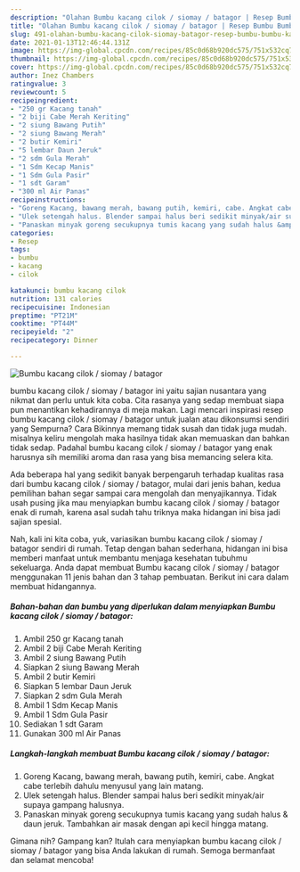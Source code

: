 ```yaml
---
description: "Olahan Bumbu kacang cilok / siomay / batagor | Resep Bumbu Bumbu kacang cilok / siomay / batagor Yang Lezat Sekali"
title: "Olahan Bumbu kacang cilok / siomay / batagor | Resep Bumbu Bumbu kacang cilok / siomay / batagor Yang Lezat Sekali"
slug: 491-olahan-bumbu-kacang-cilok-siomay-batagor-resep-bumbu-bumbu-kacang-cilok-siomay-batagor-yang-lezat-sekali
date: 2021-01-13T12:46:44.131Z
image: https://img-global.cpcdn.com/recipes/85c0d68b920dc575/751x532cq70/bumbu-kacang-cilok-siomay-batagor-foto-resep-utama.jpg
thumbnail: https://img-global.cpcdn.com/recipes/85c0d68b920dc575/751x532cq70/bumbu-kacang-cilok-siomay-batagor-foto-resep-utama.jpg
cover: https://img-global.cpcdn.com/recipes/85c0d68b920dc575/751x532cq70/bumbu-kacang-cilok-siomay-batagor-foto-resep-utama.jpg
author: Inez Chambers
ratingvalue: 3
reviewcount: 5
recipeingredient:
- "250 gr Kacang tanah"
- "2 biji Cabe Merah Keriting"
- "2 siung Bawang Putih"
- "2 siung Bawang Merah"
- "2 butir Kemiri"
- "5 lembar Daun Jeruk"
- "2 sdm Gula Merah"
- "1 Sdm Kecap Manis"
- "1 Sdm Gula Pasir"
- "1 sdt Garam"
- "300 ml Air Panas"
recipeinstructions:
- "Goreng Kacang, bawang merah, bawang putih, kemiri, cabe. Angkat cabe terlebih dahulu menyusul yang lain matang."
- "Ulek setengah halus. Blender sampai halus beri sedikit minyak/air supaya gampang halusnya."
- "Panaskan minyak goreng secukupnya tumis kacang yang sudah halus &amp; daun jeruk. Tambahkan air masak dengan api kecil hingga matang."
categories:
- Resep
tags:
- bumbu
- kacang
- cilok

katakunci: bumbu kacang cilok 
nutrition: 131 calories
recipecuisine: Indonesian
preptime: "PT21M"
cooktime: "PT44M"
recipeyield: "2"
recipecategory: Dinner

---
```



![Bumbu kacang cilok / siomay / batagor](https://img-global.cpcdn.com/recipes/85c0d68b920dc575/751x532cq70/bumbu-kacang-cilok-siomay-batagor-foto-resep-utama.jpg)


bumbu kacang cilok / siomay / batagor ini yaitu sajian nusantara yang nikmat dan perlu untuk kita coba. Cita rasanya yang sedap membuat siapa pun menantikan kehadirannya di meja makan.
Lagi mencari inspirasi resep bumbu kacang cilok / siomay / batagor untuk jualan atau dikonsumsi sendiri yang Sempurna? Cara Bikinnya memang tidak susah dan tidak juga mudah. misalnya keliru mengolah maka hasilnya tidak akan memuaskan dan bahkan tidak sedap. Padahal bumbu kacang cilok / siomay / batagor yang enak harusnya sih memiliki aroma dan rasa yang bisa memancing selera kita.



Ada beberapa hal yang sedikit banyak berpengaruh terhadap kualitas rasa dari bumbu kacang cilok / siomay / batagor, mulai dari jenis bahan, kedua pemilihan bahan segar sampai cara mengolah dan menyajikannya. Tidak usah pusing jika mau menyiapkan bumbu kacang cilok / siomay / batagor enak di rumah, karena asal sudah tahu triknya maka hidangan ini bisa jadi sajian spesial.


Nah, kali ini kita coba, yuk, variasikan bumbu kacang cilok / siomay / batagor sendiri di rumah. Tetap dengan bahan sederhana, hidangan ini bisa memberi manfaat untuk membantu menjaga kesehatan tubuhmu sekeluarga. Anda dapat membuat Bumbu kacang cilok / siomay / batagor menggunakan 11 jenis bahan dan 3 tahap pembuatan. Berikut ini cara dalam membuat hidangannya.

<!--inarticleads1-->

##### Bahan-bahan dan bumbu yang diperlukan dalam menyiapkan Bumbu kacang cilok / siomay / batagor:

1. Ambil 250 gr Kacang tanah
1. Ambil 2 biji Cabe Merah Keriting
1. Ambil 2 siung Bawang Putih
1. Siapkan 2 siung Bawang Merah
1. Ambil 2 butir Kemiri
1. Siapkan 5 lembar Daun Jeruk
1. Siapkan 2 sdm Gula Merah
1. Ambil 1 Sdm Kecap Manis
1. Ambil 1 Sdm Gula Pasir
1. Sediakan 1 sdt Garam
1. Gunakan 300 ml Air Panas




<!--inarticleads2-->

##### Langkah-langkah membuat Bumbu kacang cilok / siomay / batagor:

1. Goreng Kacang, bawang merah, bawang putih, kemiri, cabe. Angkat cabe terlebih dahulu menyusul yang lain matang.
1. Ulek setengah halus. Blender sampai halus beri sedikit minyak/air supaya gampang halusnya.
1. Panaskan minyak goreng secukupnya tumis kacang yang sudah halus &amp; daun jeruk. Tambahkan air masak dengan api kecil hingga matang.




Gimana nih? Gampang kan? Itulah cara menyiapkan bumbu kacang cilok / siomay / batagor yang bisa Anda lakukan di rumah. Semoga bermanfaat dan selamat mencoba!
